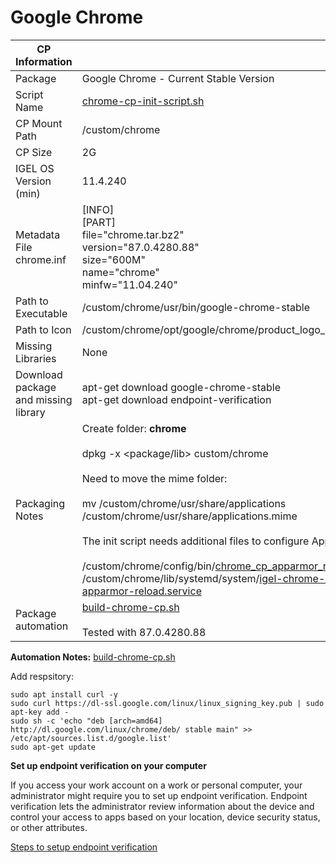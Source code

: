 # Google Chrome

|  CP Information |            |
|-----------------|------------|
| Package | Google Chrome - Current Stable Version |
| Script Name | [chrome-cp-init-script.sh](chrome-cp-init-script.sh) |
| CP Mount Path | /custom/chrome |
| CP Size | 2G |
| IGEL OS Version (min) | 11.4.240 |
| Metadata File <br /> chrome.inf | [INFO] <br /> [PART] <br /> file="chrome.tar.bz2" <br /> version="87.0.4280.88" <br /> size="600M" <br /> name="chrome" <br /> minfw="11.04.240" |
| Path to Executable | /custom/chrome/usr/bin/google-chrome-stable |
| Path to Icon | /custom/chrome/opt/google/chrome/product_logo_256.png |
| Missing Libraries | None |
| Download package and missing library | apt-get download google-chrome-stable <br /> apt-get download endpoint-verification|
| Packaging Notes | Create folder: **chrome** <br /><br /> dpkg -x <package/lib> custom/chrome <br /><br /> Need to move the mime folder: <br /><br />mv /custom/chrome/usr/share/applications /custom/chrome/usr/share/applications.mime <br /><br />The init script needs additional files to configure AppArmor: <br /><br /> /custom/chrome/config/bin/[chrome_cp_apparmor_reload](chrome_cp_apparmor_reload) <br /> /custom/chrome/lib/systemd/system/[igel-chrome-cp-apparmor-reload.service](igel-chrome-cp-apparmor-reload.service) |
| Package automation | [build-chrome-cp.sh](build-chrome-cp.sh) <br /><br /> Tested with 87.0.4280.88 |

**Automation Notes:** [build-chrome-cp.sh](build-chrome-cp.sh)

Add respsitory:

```{add-respsitory}
sudo apt install curl -y
sudo curl https://dl-ssl.google.com/linux/linux_signing_key.pub | sudo apt-key add -
sudo sh -c 'echo "deb [arch=amd64] http://dl.google.com/linux/chrome/deb/ stable main" >> /etc/apt/sources.list.d/google.list'
sudo apt-get update
   ```

**Set up endpoint verification on your computer**

If you access your work account on a work or personal computer, your administrator might require you to set up endpoint verification. Endpoint verification lets the administrator review information about the device and control your access to apps based on your location, device security status, or other attributes.

[Steps to setup endpoint verification](https://support.google.com/a/users/answer/9018161?hl=en)
